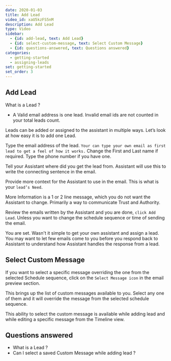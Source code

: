 ```yaml
---
date: 2020-01-03
title: Add Lead
video_id: xaU5kzFS5nM
description: Add Lead
type: Video
sidebar:
  - {id: add-lead, text: Add Lead}
  - {id: select-custom-message, text: Select Custom Message}
  - {id: questions-answered, text: Questions answered}
categories:
  - getting-started
  - assigning-leads
set: getting-started
set_order: 3
---
```


## Add Lead
What is a Lead ? 
- A Valid email address is one lead. Invalid email ids are not counted in your total leads count. 

Leads can be added or assigned to the assistant in multiple ways. Let’s look at how easy it is to add one Lead. 

Type the email address of the lead. `Your can type your own email as first lead to get a feel of how it works.` 
Change the First and Last name if required. Type the phone number if you have one.

Tell your Assistant where did you get the lead from. Assistant will use this to write the connecting sentence in the email.

Provide more context for the Assistant to use in the email. This is what is your `lead’s Need`. 

More Information is a 1 or 2 line message, which you do not want the Assistant to change. Primarily a way to communicate Trust and Authority.

Review the emails written by the Assistant and you are done, `click Add Lead`. Unless you want to change the schedule sequence or time of sending the email. 

You are set. Wasn't it simple to get your own assistant and assign a lead. 
You may want to let few emails come to you before you respond back to Assistant to understand how Assistant handles the response from a lead. 

## Select Custom Message
If you want to select a specific message overriding the one from the selected Schedule sequence, click on the `Select Message icon` in the email preview section. 

This brings up the list of custom messages available to you. Select any one of them and it will override the message from the selected schedule sequence. 

This ability to select the custom message is available while adding lead and while editing a specific message from the Timeline view.

## Questions answered
- What is a Lead ? 
- Can I select a saved Custom Message while adding lead ?